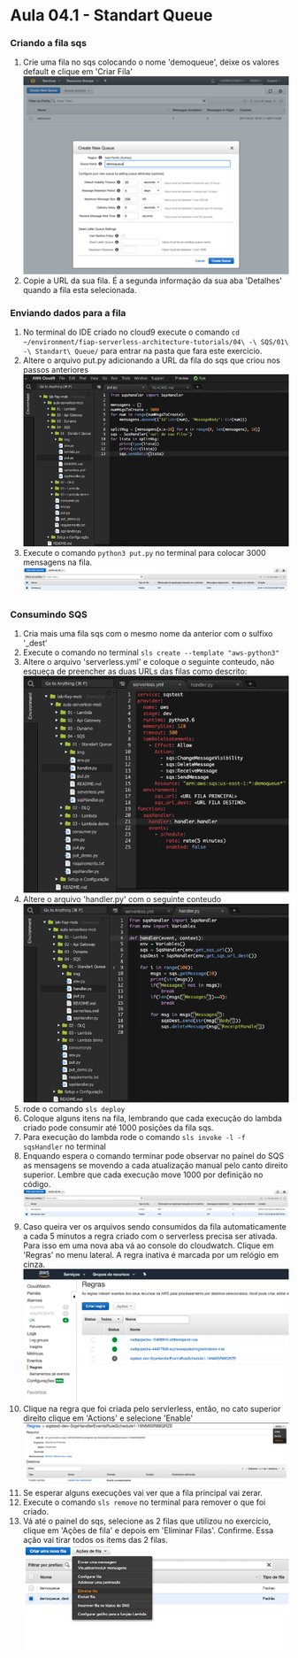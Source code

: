 # Aula 04.1 - Standart Queue

### Criando a fila sqs
1. Crie uma fila no sqs colocando o nome 'demoqueue', deixe os valores default e clique em 'Criar Fila'
![img/sqs01.png](img/sqs01.png)
2. Copie a URL da sua fila. É a segunda informação da sua aba 'Detalhes' quando a fila esta selecionada.
### Enviando dados para a fila
1. No terminal do IDE criado no cloud9 execute o comando `cd ~/environment/fiap-serverless-architecture-tutorials/04\ -\ SQS/01\ -\ Standart\ Queue/` para entrar na pasta que fara este exercicio.
2. Altere o arquivo put.py adicionando a URL da fila do sqs que criou nos passos anteriores
![img/sendtoqueue01.png](img/sendtoqueue01.png)
3. Execute o comando `python3 put.py` no terminal para colocar 3000 mensagens na fila.
![alt](img/sendtoqueue02.png)

### Consumindo SQS 

1. Cria mais uma fila sqs com o mesmo nome da anterior com o sulfixo '_dest'
2. Execute o comando no terminal `sls create --template "aws-python3"`
3. Altere o arquivo 'serverless.yml' e coloque o seguinte conteudo, não esqueça de preencher as duas URLs das filas como descrito:
![img/lambda-01.png](img/lambda-01.png)
1. Altere o arquivo 'handler.py' com o seguinte conteudo
![img/lambda-02.png](img/lambda-02.png)
7. rode o comando `sls deploy`
8. Coloque alguns itens na fila, lembrando que cada execução do lambda criado pode consumir até 1000 posições da fila sqs.
9. Para execução do lambda rode o comando `sls invoke -l -f sqsHandler` no terminal
10. Enquando espera o comando terminar pode observar no painel do SQS as mensagens se movendo a cada atualização manual pelo canto direito superior. Lembre que cada execução move 1000 por definição no código.
    ![alt](img/lambda-02-1.png)
11. Caso queira ver os arquivos sendo consumidos da fila automaticamente a cada 5 minutos a regra criado com o serverless precisa ser ativada. Para isso em uma nova aba vá ao console do cloudwatch. Clique em  'Regras' no menu lateral. A regra inativa é marcada por um relógio em cinza.
![img/lambda-03.png](img/lambda-03.png)
11. Clique na regra que foi criada pelo servlerless, então, no cato superior direito clique em 'Actions' e selecione 'Enable'
![img/lambda-03.png](img/lambda-04.png)
12. Se esperar alguns execuções vai ver que a fila principal vai zerar.
12. Execute o comando `sls remove` no terminal para remover o que foi criado.
13. Vá até o painel do sqs, selecione as 2 filas que utilizou no exercicio, clique em 'Ações de fila' e depois em 'Eliminar Filas'. Confirme. Essa ação vai tirar todos os items das 2 filas.
![img/lambda-05.png](img/lambda-05.png)




